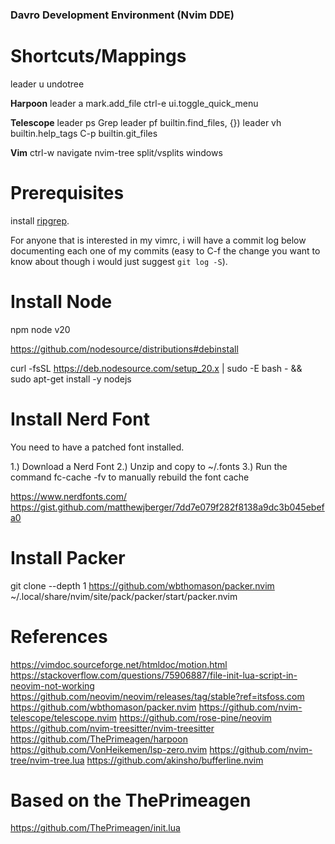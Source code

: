 ### Davro Development Environment (Nvim DDE)

# Shortcuts/Mappings
leader u        undotree

**Harpoon**
leader a        mark.add_file
ctrl-e          ui.toggle_quick_menu

**Telescope**
leader ps       Grep
leader pf       builtin.find_files, {})
leader vh       builtin.help_tags
C-p             builtin.git_files

**Vim**
ctrl-w      navigate nvim-tree split/vsplits windows


# Prerequisites
install [ripgrep](https://github.com/BurntSushi/ripgrep).

For anyone that is interested in my vimrc, i will have a commit log below
documenting each one of my commits (easy to C-f the change you want to know
about though i would just suggest `git log -S`).

# Install Node
npm node v20

https://github.com/nodesource/distributions#debinstall

curl -fsSL https://deb.nodesource.com/setup_20.x | sudo -E bash - &&\
sudo apt-get install -y nodejs

# Install Nerd Font

You need to have a patched font installed.

1.) Download a Nerd Font
2.) Unzip and copy to ~/.fonts
3.) Run the command fc-cache -fv to manually rebuild the font cache

https://www.nerdfonts.com/
https://gist.github.com/matthewjberger/7dd7e079f282f8138a9dc3b045ebefa0

# Install Packer
git clone --depth 1 https://github.com/wbthomason/packer.nvim ~/.local/share/nvim/site/pack/packer/start/packer.nvim

# References
https://vimdoc.sourceforge.net/htmldoc/motion.html
https://stackoverflow.com/questions/75906887/file-init-lua-script-in-neovim-not-working
https://github.com/neovim/neovim/releases/tag/stable?ref=itsfoss.com
https://github.com/wbthomason/packer.nvim
https://github.com/nvim-telescope/telescope.nvim
https://github.com/rose-pine/neovim
https://github.com/nvim-treesitter/nvim-treesitter
https://github.com/ThePrimeagen/harpoon
https://github.com/VonHeikemen/lsp-zero.nvim
https://github.com/nvim-tree/nvim-tree.lua
https://github.com/akinsho/bufferline.nvim

# Based on the ThePrimeagen
https://github.com/ThePrimeagen/init.lua


